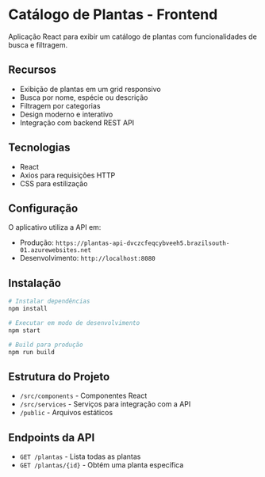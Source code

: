 # Catálogo de Plantas - Frontend

Aplicação React para exibir um catálogo de plantas com funcionalidades de busca e filtragem.

## Recursos

- Exibição de plantas em um grid responsivo
- Busca por nome, espécie ou descrição
- Filtragem por categorias
- Design moderno e interativo
- Integração com backend REST API

## Tecnologias

- React
- Axios para requisições HTTP
- CSS para estilização

## Configuração

O aplicativo utiliza a API em:
- Produção: `https://plantas-api-dvczcfeqcybveeh5.brazilsouth-01.azurewebsites.net`
- Desenvolvimento: `http://localhost:8080`

## Instalação

```bash
# Instalar dependências
npm install

# Executar em modo de desenvolvimento
npm start

# Build para produção
npm run build
```

## Estrutura do Projeto

- `/src/components` - Componentes React
- `/src/services` - Serviços para integração com a API
- `/public` - Arquivos estáticos

## Endpoints da API

- `GET /plantas` - Lista todas as plantas
- `GET /plantas/{id}` - Obtém uma planta específica
